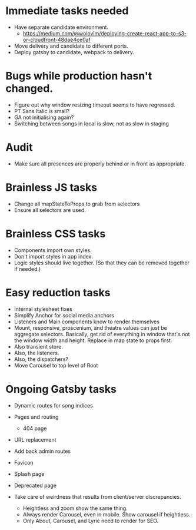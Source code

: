 # Immediate tasks needed
* Have separate candidate environment.
    * https://medium.com/@wolovim/deploying-create-react-app-to-s3-or-cloudfront-48dae4ce0af
* Move delivery and candidate to different ports.
* Deploy gatsby to candidate, webpack to delivery.

# Bugs while production hasn't changed.
* Figure out why window resizing timeout seems to have regressed.
* PT Sans Italic is small?
* GA not initialising again?
* Switching between songs in local is slow, not as slow in staging

# Audit
* Make sure all presences are properly behind or in front as appropriate.

# Brainless JS tasks
* Change all mapStateToProps to grab from selectors
* Ensure all selectors are used.

# Brainless CSS tasks
* Components import own styles.
* Don't import styles in app index.
* Logic styles should live together. (So that they can be removed together if needed.)

# Easy reduction tasks
* Internal stylesheet fixes
* Simplify Anchor for social media anchors
* Listeners and Main components know to render themselves
* Mount, responsive, proscenium, and theatre values can just be aggregate selectors. Basically, get rid of everything in window that's not the window width and height. Replace in map state to props first.
* Also transient store.
* Also, the listeners.
* Also, the dispatchers?
* Move Carousel to top level of Root

# Ongoing Gatsby tasks
* Dynamic routes for song indices
* Pages and routing
    * 404 page
* URL replacement
* Add back admin routes

* Favicon
* Splash page
* Deprecated page
* Take care of weirdness that results from client/server discrepancies.
    * Heightless and zoom show the same thing.
    * Always render Carousel, even in mobile. Show carousel if heightless.
    * Only About, Carousel, and Lyric need to render for SEO.

